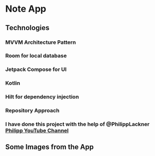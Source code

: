 # Note App 

## Technologies 
### MVVM Architecture Pattern
### Room for local database 
### Jetpack Compose for UI
### Kotlin 
### Hilt for dependency injection
### Repository Approach 

### I have done this project with the help of @PhilippLackner [Philipp YouTube Channel](https://www.youtube.com/@PhilippLackner)

## Some Images from the App
